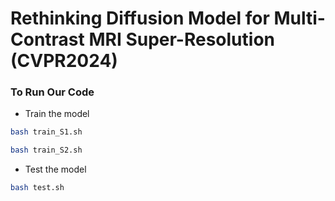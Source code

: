 # Rethinking Diffusion Model for Multi-Contrast MRI Super-Resolution (CVPR2024)


### To Run Our Code
- Train the model
```bash
bash train_S1.sh
```
```bash
bash train_S2.sh
```

- Test the model
```bash
bash test.sh
```

